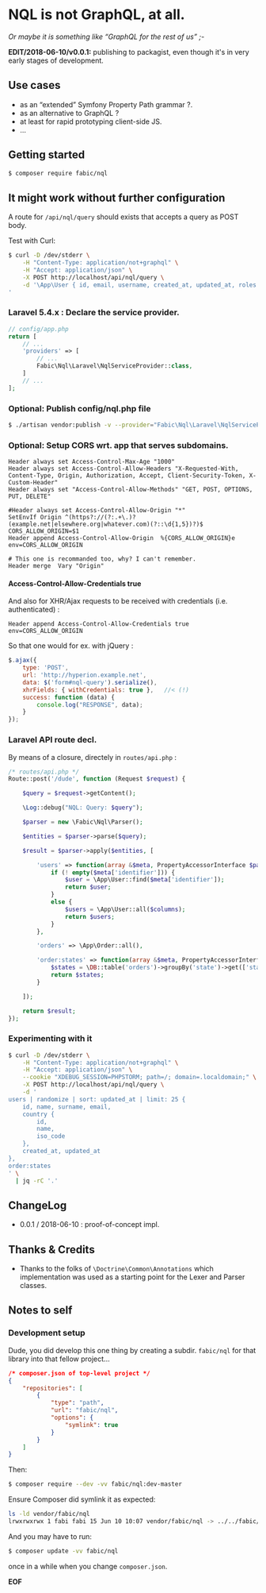 # NQL is not GraphQL, at all.

_Or maybe it is something like “GraphQL for the rest of us” ;-_

__EDIT/2018-06-10/v0.0.1:__ publishing to packagist, even though it's in very early stages of development.

## Use cases

* as an “extended” Symfony Property Path grammar ?.
* as an alternative to GraphQL ?
* at least for rapid prototyping client-side JS.
* ...

## Getting started

```bash
$ composer require fabic/nql
```

## It might work without further configuration

A route for `/api/nql/query` should exists that accepts a query as POST body.

Test with Curl:

```bash
$ curl -D /dev/stderr \
    -H "Content-Type: application/not+graphql" \
    -H "Accept: application/json" \
    -X POST http://localhost/api/nql/query \
    -d '\App\User { id, email, username, created_at, updated_at, roles }
'
```

### Laravel 5.4.x : Declare the service provider.

```php
// config/app.php
return [
    // ...
    'providers' => [
        // ...
        Fabic\Nql\Laravel\NqlServiceProvider::class,
    ]
    // ...
];
```

### Optional: Publish config/nql.php file

```bash
$ ./artisan vendor:publish -v --provider="Fabic\Nql\Laravel\NqlServiceProvider"
```

### Optional: Setup CORS wrt. app that serves subdomains.

```apacheconfig
Header always set Access-Control-Max-Age "1000"
Header always set Access-Control-Allow-Headers "X-Requested-With, Content-Type, Origin, Authorization, Accept, Client-Security-Token, X-Custom-Header"
Header always set "Access-Control-Allow-Methods" "GET, POST, OPTIONS, PUT, DELETE"

#Header always set Access-Control-Allow-Origin "*"
SetEnvIf Origin ^(https?://(?:.+\.)?(example.net|elsewhere.org|whatever.com)(?::\d{1,5})?)$  CORS_ALLOW_ORIGIN=$1
Header append Access-Control-Allow-Origin  %{CORS_ALLOW_ORIGIN}e  env=CORS_ALLOW_ORIGIN

# This one is recommanded too, why? I can't remember.
Header merge  Vary "Origin"
```

#### Access-Control-Allow-Credentials true

And also for XHR/Ajax requests to be received with credentials (i.e. authenticated) :

```apacheconfig
Header append Access-Control-Allow-Credentials true  env=CORS_ALLOW_ORIGIN
```

So that one would for ex. with jQuery :

```javascript
$.ajax({
	type: 'POST',
	url: 'http://hyperion.example.net',
	data: $('form#nql-query').serialize(),
	xhrFields: { withCredentials: true },   //< (!)
	success: function (data) {
		console.log("RESPONSE", data);
	}
});
```


### Laravel API route decl.

By means of a closure, directely in `routes/api.php` :

```php
/* routes/api.php */
Route::post('/dude', function (Request $request) {

    $query = $request->getContent();

    \Log::debug("NQL: Query: $query");

    $parser = new \Fabic\Nql\Parser();

    $entities = $parser->parse($query);

    $result = $parser->apply($entities, [

        'users' => function(array &$meta, PropertyAccessorInterface $pa) {
            if (! empty($meta['identifier'])) {
                $user = \App\User::find($meta['identifier']);
                return $user;
            }
            else {
                $users = \App\User::all($columns);
                return $users;
            }
        },

        'orders' => \App\Order::all(),

        'order:states' => function(array &$meta, PropertyAccessorInterface $pa) {
            $states = \DB::table('orders')->groupBy('state')->get(['state'])->pluck('state');
            return $states;
        }

    ]);

    return $result;
});
```

### Experimenting with it

```bash
$ curl -D /dev/stderr \
    -H "Content-Type: application/not+graphql" \
    -H "Accept: application/json" \
    --cookie "XDEBUG_SESSION=PHPSTORM; path=/; domain=.localdomain;" \
    -X POST http://localhost/api/nql/query \
    -d '
users | randomize | sort: updated_at | limit: 25 {
    id, name, surname, email,
    country {
        id,
        name,
        iso_code
    },
    created_at, updated_at
},
order:states
' \
  | jq -rC '.'
```

## ChangeLog

* 0.0.1 / 2018-06-10 : proof-of-concept impl.

## Thanks & Credits

* Thanks to the folks of `\Doctrine\Common\Annotations` which implementation
  was used as a starting point for the Lexer and Parser classes.


## Notes to self

### Development setup

Dude, you did develop this one thing by creating a subdir. `fabic/nql` for that
library into that fellow project...

```json
/* composer.json of top-level project */
{
    "repositories": [
        {
            "type": "path",
            "url": "fabic/nql",
            "options": {
                "symlink": true
            }
        }
    ]
}
```

Then:
```bash
$ composer require --dev -vv fabic/nql:dev-master
```

Ensure Composer did symlink it as expected:

```bash
ls -ld vendor/fabic/nql
lrwxrwxrwx 1 fabi fabi 15 Jun 10 10:07 vendor/fabic/nql -> ../../fabic/nql
```

And you may have to run:

```bash
$ composer update -vv fabic/nql
```

once in a while when you change `composer.json`.

__EOF__
